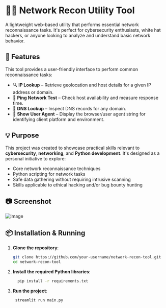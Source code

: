 # 🧑‍💻 Network Recon Utility Tool

A lightweight web-based utility that performs essential network reconnaissance tasks. It's perfect for cybersecurity enthusiasts, white hat hackers, or anyone looking to analyze and understand basic network behavior.

## 🚀 Features

This tool provides a user-friendly interface to perform common reconnaissance tasks:

- 🔍 **IP Lookup** – Retrieve geolocation and host details for a given IP address or domain.
- 🔔 **Ping Network Test** – Check host availability and measure response time.
- 🔢 **DNS Lookup** – Inspect DNS records for any domain.
- 👤 **Show User Agent** – Display the browser/user agent string for identifying client platform and environment.

## 💡 Purpose

This project was created to showcase practical skills relevant to **cybersecurity**, **networking**, and **Python development**. It's designed as a personal initiative to explore:
- Core network reconnaissance techniques
- Python scripting for network tasks
- Safe data gathering without requiring intrusive scanning
- Skills applicable to ethical hacking and/or bug bounty hunting

## 📷 Screenshot

![image](https://github.com/user-attachments/assets/36f6cac5-6e49-4bf8-bb91-726cc44e445c)

## 📦 Installation & Running

1. **Clone the repository**:
   ```bash
   git clone https://github.com/your-username/network-recon-tool.git
   cd network-recon-tool
   ```
2. **Install the required Python libraries**:
   ```bash
     pip install -r requirements.txt
    ```
3. **Run the project**:
   ```bash
    streamlit run main.py
